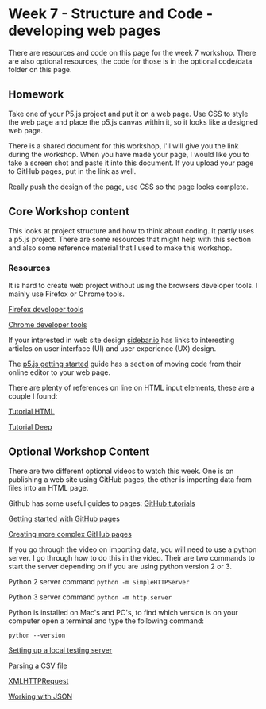 # Week 7 - Structure and Code - developing web pages
There are resources and code on this page for the week 7 workshop. There are also optional resources, the code for those is in the optional code/data folder on this page.

## Homework
Take one of your P5.js project and put it on a web page. Use CSS to style the web page and place the p5.js canvas within it, so it looks like a designed web page.

There is a shared document for this workshop, I'll will give you the link during the workshop. When you have made your page, I would like you to take a screen shot and paste it into this document. If you upload your page to GitHub pages, put in the link as well.

Really push the design of the page, use CSS so the page looks complete.

## Core Workshop content
This looks at project structure and how to think about coding. It partly uses a p5.js project. There are some resources that might help with this section and also some reference material that I used to make this workshop.

### Resources
It is hard to create web project without using the browsers developer tools. I mainly use Firefox or Chrome tools.

[Firefox developer tools](https://developer.mozilla.org/en-US/docs/Tools#:~:text=You%20can%20open%20the%20Firefox,%2B%20Opt%20%2B%20I%20on%20macOS.)

[Chrome developer tools](https://developers.google.com/web/tools/chrome-devtools)

If your interested in web site design [sidebar.io](https://sidebar.io/) has links to interesting articles on user interface (UI) and user experience (UX) design.

The [p5.js getting started](https://p5js.org/get-started/) guide has a section of moving code from their online editor to your web page.

There are plenty of references on line on HTML input elements, these are a couple I found:

[Tutorial HTML](https://tutorialehtml.com/en/html-tutorial-text-fields/)

[Tutorial Deep](https://tutorialdeep.com/html_tutorial/text-field-html-form/)

## Optional Workshop Content
There are two different optional videos to watch this week. One is on publishing a web site using GitHub pages, the other is importing data from files into an HTML page.

Github has some useful guides to pages:
[GitHub tutorials](https://lab.github.com/githubtraining/paths)

[Getting started with GitHub pages](https://pages.github.com/)

[Creating more complex GitHub pages](https://lab.github.com/githubtraining/github-pages)

If you go through the video on importing data, you will need to use a python server. I go through how to do this in the video. Their are two commands to start the server depending on if you are using python version 2 or 3.

Python 2 server command ```python -m SimpleHTTPServer```

Python 3 server command ```python -m http.server```

Python is installed on Mac's and PC's, to find which version is on your computer open a terminal and type the following command: 

```python --version```

[Setting up a local testing server](https://developer.mozilla.org/en-US/docs/Learn/Common_questions/set_up_a_local_testing_server)

[Parsing a CSV file](https://code.tutsplus.com/tutorials/parsing-a-csv-file-with-javascript--cms-25626)

[XMLHTTPRequest](https://flaviocopes.com/xhr/)

[Working with JSON](https://developer.mozilla.org/en-US/docs/Learn/JavaScript/Objects/JSON)